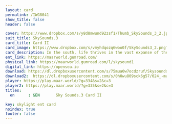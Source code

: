 ```yaml
---
layout: card
permalink: /IWG8041
show_title: false
header: false

cover: https://www.dropbox.com/s/y8d8mwund92zsf1/Thumb_SkySounds_3_2.jpg?raw=1
suit_title: SkySounds.3
card_title: Card II
card_image: https://www.dropbox.com/s/vmyhdqozq6woo0f/SkySounds3_2.png?raw=1
card_description: In the south, life thrives in the vast expanse of the sky and the depths of the sea. The warm winds and endless horizon of the southern skies are home to a diversity of winged creatures, from the tiniest kind of hummingbirds to the majestic kind of condors. Similarly, the warm waters of the southern seas are teeming with an abundance of life, from the tiniest plankton to the largest sort of whales. Both the air and the water are essential for the survival of these creatures and the balance of life on this planet. The southern skies and seas are not only a source of life, but also a source of inspiration, from the traditional indigenous songs and dances that celebrate the winged creatures of the sky to the jazzy rhythms that pay homage to the ocean's inhabitants. They remind us of the importance of preserving these ecosystems for future generations and the interconnectedness of all living things.
ent_link: https://maarworld.gumroad.com/
physical_link: https://maarworld.gumroad.com/l/skysound1
digital_link: https://opensea.io
download: https://dl.dropboxusercontent.com/s/75mua0w7ocdzruf/Skysounds-3-II.wav?raw=1
download2:  https://dl.dropboxusercontent.com/s/0h0wu809sck6g57/024_-maar-sky-sounds.3-card_II.wav?raw=1
player: https://play.maar.world/?g=334&s=2&c=3
player2: https://play.maar.world/?g=335&s=2&c=3
titles:
  en      : &EN       Sky Sounds.3 Card II

key: skylight ent card 
noindex: true
footer: false
---
```

